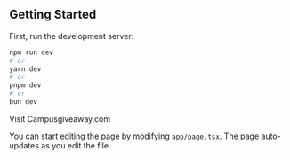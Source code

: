 ## Getting Started

First, run the development server:

```bash
npm run dev
# or
yarn dev
# or
pnpm dev
# or
bun dev
```

Visit Campusgiveaway.com

You can start editing the page by modifying `app/page.tsx`. The page auto-updates as you edit the file.
